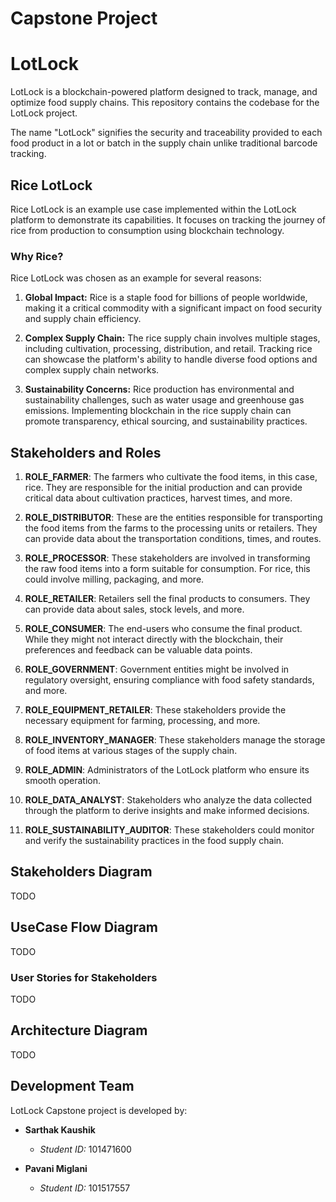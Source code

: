 # Capstone Project

# LotLock

LotLock is a blockchain-powered platform designed to track, manage, and optimize food supply chains. This repository
contains the codebase for the LotLock project.

The name "LotLock" signifies the security and traceability provided to each food product in a lot or batch in the
supply chain unlike traditional barcode tracking.

## Rice LotLock

Rice LotLock is an example use case implemented within the LotLock platform to demonstrate its capabilities.
It focuses on tracking the journey of rice from production to consumption using blockchain technology.

### Why Rice?

Rice LotLock was chosen as an example for several reasons:

1. **Global Impact:** Rice is a staple food for billions of people worldwide, making it a critical commodity with a
   significant impact on food security and supply chain efficiency.

2. **Complex Supply Chain:** The rice supply chain involves multiple stages, including cultivation, processing,
   distribution, and retail. Tracking rice can showcase the platform's ability to handle diverse food options and
   complex supply chain networks.

3. **Sustainability Concerns:** Rice production has environmental and sustainability challenges, such as water usage
   and greenhouse gas emissions. Implementing blockchain in the rice supply chain can promote transparency, ethical
   sourcing, and sustainability practices.

## Stakeholders and Roles

1. **ROLE_FARMER**: The farmers who cultivate the food items, in this case, rice. They are responsible for the initial
   production and can provide critical data about cultivation practices, harvest times, and more.

2. **ROLE_DISTRIBUTOR**: These are the entities responsible for transporting the food items from the farms to the
   processing units or retailers. They can provide data about the transportation conditions, times, and routes.

3. **ROLE_PROCESSOR**: These stakeholders are involved in transforming the raw food items into a form suitable for
   consumption. For rice, this could involve milling, packaging, and more.

4. **ROLE_RETAILER**: Retailers sell the final products to consumers. They can provide data about sales, stock levels,
   and more.

5. **ROLE_CONSUMER**: The end-users who consume the final product. While they might not interact directly with the
   blockchain, their preferences and feedback can be valuable data points.

6. **ROLE_GOVERNMENT**: Government entities might be involved in regulatory oversight, ensuring compliance with food
   safety standards, and more.

7. **ROLE_EQUIPMENT_RETAILER**: These stakeholders provide the necessary equipment for farming, processing, and more.

8. **ROLE_INVENTORY_MANAGER**: These stakeholders manage the storage of food items at various stages of the supply chain.

9. **ROLE_ADMIN**: Administrators of the LotLock platform who ensure its smooth operation.

10. **ROLE_DATA_ANALYST**: Stakeholders who analyze the data collected through the platform to derive insights and
    make informed decisions.

11. **ROLE_SUSTAINABILITY_AUDITOR**: These stakeholders could monitor and verify the sustainability practices in the
    food supply chain.

## Stakeholders Diagram

TODO

## UseCase Flow Diagram

TODO

### User Stories for Stakeholders

TODO


## Architecture Diagram

TODO

## Development Team

LotLock Capstone project is developed by:

- **Sarthak Kaushik**
  - *Student ID:* 101471600

- **Pavani Miglani**
  - *Student ID:* 101517557





